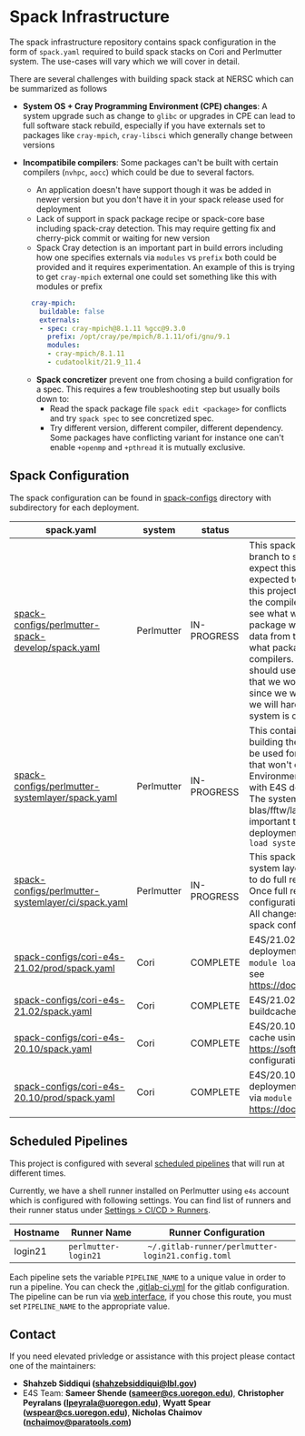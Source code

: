 # Spack Infrastructure

The spack infrastructure repository contains spack configuration in the form of `spack.yaml` required to build spack stacks on Cori and Perlmutter system. The use-cases will vary which we will cover in detail. 

There are several challenges with building spack stack at NERSC which can be summarized as follows

- **System OS + Cray Programming Environment (CPE) changes**: A system upgrade such as change to `glibc` or upgrades in CPE can lead to full software stack rebuild, especially if you have externals set to packages like `cray-mpich`, `cray-libsci` which generally change between versions
- **Incompatibile compilers**: Some packages can't be built with certain compilers (`nvhpc`, `aocc`) which could be due to several factors. 
  - An application doesn't have support though it was be added in newer version but you don't have it in your spack release used for deployment
  - Lack of support in spack package recipe or spack-core base including spack-cray detection. This may require getting fix and cherry-pick commit or waiting for new version
  - Spack Cray detection is an important part in build errors including how one specifies externals via `modules` vs `prefix` both could be provided and it requires experimentation. An example of this is trying to get `cray-mpich` external one could set something like this with modules or prefix

  ```yaml
    cray-mpich:
      buildable: false
      externals:
      - spec: cray-mpich@8.1.11 %gcc@9.3.0
        prefix: /opt/cray/pe/mpich/8.1.11/ofi/gnu/9.1
        modules:
        - cray-mpich/8.1.11
        - cudatoolkit/21.9_11.4
  ```
  - **Spack concretizer** prevent one from chosing a build configration for a spec. This requires a few troubleshooting step but usually boils down to:
    - Read the spack package file `spack edit <package>` for conflicts and try `spack spec` to see concretized spec.
    - Try different version, different compiler, different dependency. Some packages have conflicting variant for instance one can't enable `+openmp` and `+pthread` it is mutually exclusive.


## Spack Configuration

The spack configuration can be found in [spack-configs](https://software.nersc.gov/NERSC/spack-infrastructure/-/tree/main/spack-configs) directory with subdirectory for each deployment. 

| spack.yaml | system | status | description | 
| ---------- | ------- | ----------- | --------- |
| [spack-configs/perlmutter-spack-develop/spack.yaml](https://software.nersc.gov/NERSC/spack-infrastructure/-/blob/main/spack-configs/perlmutter-spack-develop/spack.yaml) | Perlmutter | IN-PROGRESS | This spack configuration is based on `spack@develop` branch to see what packages can be built. We expect this pipeline will fail and we are not expected to fix build failure. The main purpose of this project is to build as many packages across all the compilers, mpi, blas providers of interest and see what works. Since we don't know which package works during deployment, we will leverage data from this pipeline to make informed decision what packages should be picked with given compilers. This pipeline is our development and we should use this to experiment new compilers. Note that we won't hardcode versions for packages since we want to build with latest release. However we will hardcode externals depending on how system is configured. |
| [spack-configs/perlmutter-systemlayer/spack.yaml](https://software.nersc.gov/NERSC/spack-infrastructure/-/tree/main/spack-configs/perlmutter-systemlayer/spack.yaml) | Perlmutter | IN-PROGRESS | This contains a spack configuration used for building the system layer for Perlmutter which will be used for providing a consistent set of compilers that won't change due to Cray Programming Environment (CPE) upgrade. This is meant to be with E4S deployment and **spack@develop** pipeline. The system layer includes compilers, mpi, blas/fftw/lapack/scalapack, nvhpc and other important tools. This configuration is used for deployment purposes and is accessible via `module load systemlayer` |
| [spack-configs/perlmutter-systemlayer/ci/spack.yaml](https://software.nersc.gov/NERSC/spack-infrastructure/-/tree/main/spack-configs/perlmutter-systemlayer/ci/spack.yaml) | Perlmutter | IN-PROGRESS | This spack configuration used for building the system layer used with scheduled pipeline in order to do full rebuild of system layer when needed. Once full rebuild is complete, the deployment configuration can be used to redeploy system layer. All changes for systemlayer should happen in this spack configuration |
| [spack-configs/cori-e4s-21.02/prod/spack.yaml](https://software.nersc.gov/NERSC/spack-infrastructure/-/tree/main/spack-configs/cori-e4s-21.02/prod/spack.yaml) | Cori | COMPLETE | E4S/21.02 spack configuration used for deployment purposes, this can be accessed via `module load e4s/21.02` on Cori. For more details see https://docs.nersc.gov/applications/e4s/cori/21.02/ | 
| [spack-configs/cori-e4s-21.02/spack.yaml](https://software.nersc.gov/NERSC/spack-infrastructure/-/tree/main/spack-configs/cori-e4s-21.02/spack.yaml) | Cori | COMPLETE | E4S/21.02 spack configuration that push to buildcache. | 
| [spack-configs/cori-e4s-20.10/spack.yaml](https://software.nersc.gov/NERSC/spack-infrastructure/-/blob/main/spack-configs/cori-e4s-20.10/spack.yaml) | Cori | COMPLETE |  E4S/20.10 spack configuration that push to build cache using `spack ci`.  This project lives in https://software.nersc.gov/NERSC/e4s-2010 and configuration was copied over here. | 
| [spack-configs/cori-e4s-20.10/prod/spack.yaml](https://software.nersc.gov/NERSC/spack-infrastructure/-/blob/main/spack-configs/cori-e4s-20.10/prod/spack.yaml) | Cori | COMPLETE |  E4S/20.10 spack configuration for Cori used for deployment purpose. This stack can be accessed via `module load e4s/20.10`. This is documented at https://docs.nersc.gov/applications/e4s/cori/20.10/ | 

## Scheduled Pipelines

This project is configured with several [scheduled pipelines](https://software.nersc.gov/NERSC/spack-infrastructure/-/pipeline_schedules) that will run at different times.

Currently, we have a shell runner installed on Perlmutter using `e4s` account which is configured with following settings. You can find list of runners and their runner status under [Settings > CI/CD > Runners](https://software.nersc.gov/NERSC/spack-infrastructure/-/settings/ci_cd).

| Hostname | Runner Name | Runner Configuration |
| --------- | ---------- | --------------------- |
| login21 | `perlmutter-login21` | ` ~/.gitlab-runner/perlmutter-login21.config.toml` |


Each pipeline sets the variable `PIPELINE_NAME` to a unique value in order to run a pipeline. You can check the [.gitlab-ci.yml](https://software.nersc.gov/NERSC/spack-infrastructure/-/blob/main/.gitlab-ci.yml) for the gitlab configuration. The pipeline can be run via [web interface](https://software.nersc.gov/NERSC/spack-infrastructure/-/pipelines/new), if you chose this route, you must set `PIPELINE_NAME` to the appropriate value.

## Contact

If you need elevated privledge or assistance with this project please contact one of the maintainers:

- **Shahzeb Siddiqui (shahzebsiddiqui@lbl.gov)**
- E4S Team: **Sameer Shende (sameer@cs.uoregon.edu)**, **Christopher Peyralans (lpeyrala@uoregon.edu)**, **Wyatt Spear (wspear@cs.uoregon.edu)**, **Nicholas Chaimov (nchaimov@paratools.com)**


